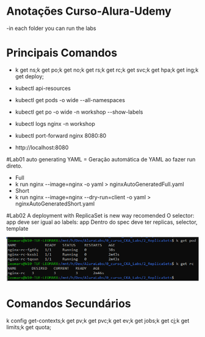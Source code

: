 # Anotações Curso-Alura-Udemy

-in each folder you can run the labs

# Principais Comandos
- k get ns;k get po;k get no;k get rs;k get rc;k get svc;k get hpa;k get ing;k get deploy;

- kubectl api-resources
- kubectl get pods -o wide --all-namespaces
- kubectl get po -o wide -n workshop --show-labels
- kubectl logs nginx -n workshop
- kubectl port-forward nginx 8080:80
- http://localhost:8080

#Lab01
auto generating YAML = Geração automática de YAML ao fazer run direto.
- Full
- k run nginx --image=nginx -o yaml > nginxAutoGeneratedFull.yaml
- Short
- k run nginx --image=nginx --dry-run=client -o yaml > nginxAutoGeneratedShort.yaml

#Lab02
A deployment with ReplicaSet is new way recomended
O selector: app deve ser igual ao labels: app
Dentro do spec deve ter replicas, selector, template

![img_1.png](img_1.png)
# Comandos Secundários
k config get-contexts;k get pv;k get pvc;k get ev;k get jobs;k get cj;k get limits;k get quota;